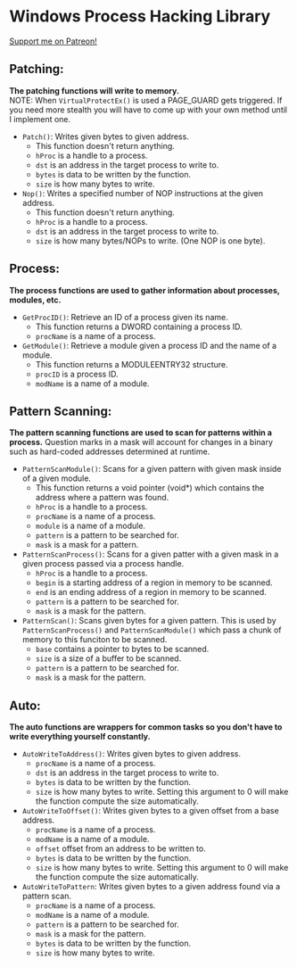 # Windows Process Hacking Library
[Support me on Patreon!](https://www.patreon.com/z0f)
## Patching: 
**The patching functions will write to memory.**  
NOTE: When `VirtualProtectEx()` is used a PAGE_GUARD gets triggered. If you need more stealth you will have to come up with your own method until I implement one.
* `Patch()`: Writes given bytes to given address.
  * This function doesn't return anything.
  * `hProc` is a handle to a process.
  * `dst` is an address in the target process to write to.
  * `bytes` is data to be written by the function.
  * `size` is how many bytes to write.
* `Nop()`: Writes a specified number of NOP instructions at the given address. 
  * This function doesn't return anything.
  * `hProc` is a handle to a process.
  * `dst` is an address in the target process to write to.
  * `size` is how many bytes/NOPs to write. (One NOP is one byte).

## Process:
**The process functions are used to gather information about processes, modules, etc.**  
* `GetProcID()`: Retrieve an ID of a process given its name.
  * This function returns a DWORD containing a process ID.
  * `procName` is a name of a process.
* `GetModule()`: Retrieve a module given a process ID and the name of a module.
  * This function returns a MODULEENTRY32 structure.
  * `procID` is a process ID.
  * `modName` is a name of a module.

## Pattern Scanning:
**The pattern scanning functions are used to scan for patterns within a process.**
Question marks in a mask will account for changes in a binary such as hard-coded addresses determined at runtime.  
* `PatternScanModule()`: Scans for a given pattern with given mask inside of a given module.
  * This function returns a void pointer (void*) which contains the address where a pattern was found. 
  * `hProc` is a handle to a process.
  * `procName` is a name of a process.
  * `module` is a name of a module.
  * `pattern` is a pattern to be searched for.
  * `mask` is a mask for a pattern.
* `PatternScanProcess()`: Scans for a given patter with a given mask in a given process passed via a process handle.
  * `hProc` is a handle to a process.
  * `begin` is a starting address of a region in memory to be scanned.
  * `end` is an ending address of a region in memory to be scanned.
  * `pattern` is a pattern to be searched for.
  * `mask` is a mask for the pattern.
* `PatternScan()`: Scans given bytes for a given pattern. This is used by `PatternScanProcess()` and `PatternScanModule()` which pass a chunk of memory to this funciton to be scanned.
  * `base` contains a pointer to bytes to be scanned.
  * `size` is a size of a buffer to be scanned.
  * `pattern` is a pattern to be searched for.
  * `mask` is a mask for the pattern.

## Auto:
**The auto functions are wrappers for common tasks so you don't have to write everything yourself constantly.**
* `AutoWriteToAddress()`: Writes given bytes to given address. 
  * `procName` is a name of a process.
  * `dst` is an address in the target process to write to.
  * `bytes` is data to be written by the function.
  * `size` is how many bytes to write. Setting this argument to 0 will make the function compute the size automatically.
* `AutoWriteToOffset()`: Writes given bytes to a given offset from a base address.
  * `procName` is a name of a process.
  * `modName` is a name of a module.
  * `offset` offset from an address to be written to.
  * `bytes` is data to be written by the function.
  * `size` is how many bytes to write. Setting this argument to 0 will make the function compute the size automatically.
* `AutoWriteToPattern`: Writes given bytes to a given address found via a pattern scan.
  * `procName` is a name of a process.
  * `modName` is a name of a module.
  * `pattern` is a pattern to be searched for.
  * `mask` is a mask for the pattern.
  * `bytes` is data to be written by the function.
  * `size` is how many bytes to write.

